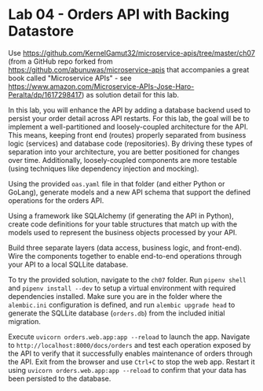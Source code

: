 # Lab 04 - Orders API with Backing Datastore

Use https://github.com/KernelGamut32/microservice-apis/tree/master/ch07 (from a GitHub repo forked from https://github.com/abunuwas/microservice-apis that accompanies a great book called "Microservice APIs" - see https://www.amazon.com/Microservice-APIs-Jose-Haro-Peralta/dp/1617298417) as solution detail for this lab.

In this lab, you will enhance the API by adding a database backend used to persist your order detail across API restarts. For this lab, the goal will be to implement a well-partitioned and loosely-coupled architecture for the API. This means, keeping front end (routes) properly separated from business logic (services) and database code (repositories). By driving these types of separation into your architecture, you are better positioned for changes over time. Additionally, loosely-coupled components are more testable (using techniques like dependency injection and mocking).

Using the provided `oas.yaml` file in that folder (and either Python or GoLang), generate models and a new API schema that support the defined operations for the orders API.

Using a framework like SQLAlchemy (if generating the API in Python), create code definitions for your table structures that match up with the models used to represent the business objects processed by your API.

Build three separate layers (data access, business logic, and front-end). Wire the components together to enable end-to-end operations through your API to a local SQLLite database.

To try the provided solution, navigate to the `ch07` folder. Run `pipenv shell` and `pipenv install --dev` to setup a virtual environment with required dependencies installed. Make sure you are in the folder where the `alembic.ini` configuration is defined, and run `alembic upgrade head` to generate the SQLLite database (`orders.db`) from the included initial migration.

Execute `uvicorn orders.web.app:app --reload` to launch the app. Navigate to `http://localhost:8000/docs/orders` and test each operation exposed by the API to verify that it successfully enables maintenance of orders through the API. Exit from the browser and use `Ctrl+C` to stop the web app. Restart it using `uvicorn orders.web.app:app --reload` to confirm that your data has been persisted to the database.